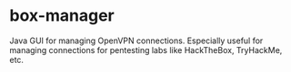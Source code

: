 # box-manager
Java GUI for managing OpenVPN connections. Especially useful for managing connections for pentesting labs like HackTheBox, TryHackMe, etc.
